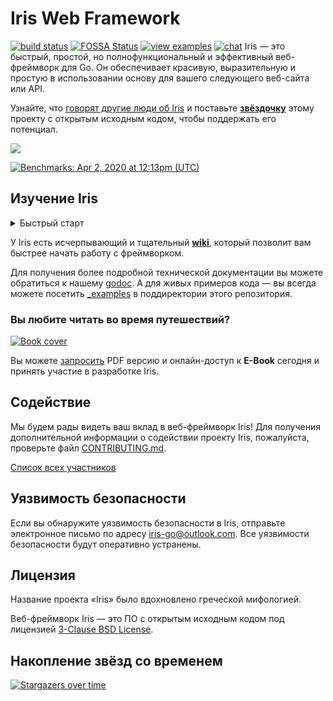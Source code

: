 # Iris Web Framework

[![build status](https://img.shields.io/travis/kataras/iris/master.svg?style=for-the-badge&logo=travis)](https://travis-ci.org/kataras/iris) [![FOSSA Status](https://img.shields.io/badge/LICENSE%20SCAN-PASSING❤️-CD2956?style=for-the-badge&logo=fossa)](https://app.fossa.io/projects/git%2Bgithub.com%2Fkataras%2Firis?ref=badge_shield)<!--[![report card](https://img.shields.io/badge/report%20card-a%2B-ff3333.svg?style=for-the-badge)](https://goreportcard.com/report/github.com/kataras/iris)--><!--[![godocs](https://img.shields.io/badge/go-%20docs-488AC7.svg?style=for-the-badge)](https://godoc.org/github.com/kataras/iris)--> [![view examples](https://img.shields.io/badge/learn%20by-examples-0C8EC5.svg?style=for-the-badge&logo=go)](https://github.com/kataras/iris/tree/master/_examples) [![chat](https://img.shields.io/gitter/room/iris_go/community.svg?color=7E18DD&logo=gitter&style=for-the-badge)](https://gitter.im/iris_go/community)<!--[![donate on PayPal](https://img.shields.io/badge/support-PayPal-blue.svg?style=for-the-badge)](https://www.paypal.me/kataras)--><!-- [![release](https://img.shields.io/badge/release%20-v12.0-0077b3.svg?style=for-the-badge)](https://github.com/kataras/iris/releases) -->
Iris — это быстрый, простой, но полнофункциональный и эффективный веб-фреймворк для Go. Он обеспечивает красивую, выразительную и простую в использовании основу для вашего следующего веб-сайта или API.

Узнайте, что [говорят другие люди об Iris](https://iris-go.com/testimonials/) и поставьте **[звёздочку](https://github.com/kataras/iris/stargazers)** этому проекту с открытым исходным кодом, чтобы поддержать его потенциал.

[![](https://media.giphy.com/media/j5WLmtvwn98VPrm7li/giphy.gif)](https://iris-go.com/testimonials/)

[![Benchmarks: Apr 2, 2020 at 12:13pm (UTC)](https://iris-go.com/images/benchmarks.svg)](https://github.com/kataras/server-benchmarks)

## Изучение Iris

<details>
<summary>Быстрый старт</summary>

```sh
# например, код в файле example.go будет таким:
$ cat example.go
```

```go
package main

import "github.com/kataras/iris/v12"

func main() {
    app := iris.Default()
    app.Get("/ping", func(ctx iris.Context) {
        ctx.JSON(iris.Map{
            "message": "pong",
        })
    })

    app.Listen(":8080")
}
```

```sh
# запустите example.go и перейдите в браузер
# по адресу http://localhost:8080/ping
$ go run example.go
```

> Система роутинга запросов работает на [muxie](https://github.com/kataras/muxie), мощное и быстрое trie-based ПО, написанное на Go.

</details>

У Iris есть исчерпывающий и тщательный **[wiki](https://github.com/kataras/iris/wiki)**, который позволит вам быстрее начать работу с фреймворком.

<!-- ![](https://media.giphy.com/media/Ur8iqy9FQfmPuyQpgy/giphy.gif) -->

Для получения более подробной технической документации вы можете обратиться к нашему [godoc](https://godoc.org/github.com/kataras/iris). А для живых примеров кода — вы всегда можете посетить [\_examples](_examples/) в поддиректории этого репозитория.

### Вы любите читать во время путешествий?

<a href="https://bit.ly/iris-req-book"> <img alt="Book cover" src="https://iris-go.com/images/iris-book-cover-sm.jpg?v=12" /> </a>

<!-- [![follow author](https://img.shields.io/twitter/follow/makismaropoulos.svg?style=for-the-badge)](https://twitter.com/intent/follow?screen_name=makismaropoulos) -->

Вы можете [запросить](https://bit.ly/iris-req-book) PDF версию и онлайн-доступ к **E-Book** сегодня и принять участие в разработке Iris.

## Содействие

Мы будем рады видеть ваш вклад в веб-фреймворк Iris! Для получения дополнительной информации о содействии проекту Iris, пожалуйста, проверьте файл [CONTRIBUTING.md](CONTRIBUTING.md).

[Список всех участников](https://github.com/kataras/iris/graphs/contributors)

## Уязвимость безопасности

Если вы обнаружите уязвимость безопасности в Iris, отправьте электронное письмо по адресу [iris-go@outlook.com](mailto:iris-go@outlook.com). Все уязвимости безопасности будут оперативно устранены.

## Лицензия

Название проекта «Iris» было вдохновлено греческой мифологией.

Веб-фреймворк Iris — это ПО с открытым исходным кодом под лицензией [3-Clause BSD License](LICENSE).

## Накопление звёзд со временем

[![Stargazers over time](https://starchart.cc/kataras/iris.svg)](https://starchart.cc/kataras/iris)
